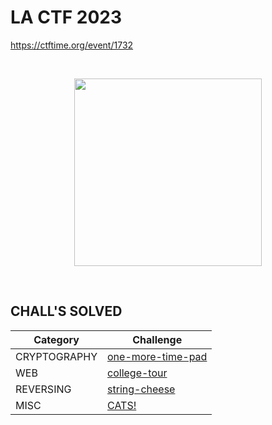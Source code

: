 # LA CTF 2023
https://ctftime.org/event/1732

<br>
<p align="center">
  <a href="https://lactf.uclaacm.com/" target="_blank">
    <img src="https://lactf.uclaacm.com/_next/static/media/LongLogoWavingTransparentBig.3127a039.gif" width="300">
  </a>
</p>

<br>

## CHALL'S SOLVED

| Category     | Challenge |
| ------------ | --------- |
| CRYPTOGRAPHY | [one-more-time-pad](https://github.com/nopedawn/CTF/tree/main/LACTF23/one-more-time-pad/#cryptoone-more-time-pad)
| WEB          | [college-tour](https://github.com/nopedawn/CTF/tree/main/LACTF23/college-tour/#webcollege-tour)
| REVERSING    | [string-cheese](https://github.com/nopedawn/CTF/tree/main/LACTF23/string-cheese/#revstring-cheese)
| MISC         | [CATS!](https://github.com/nopedawn/CTF/tree/main/LACTF23/cats!#misccats)
